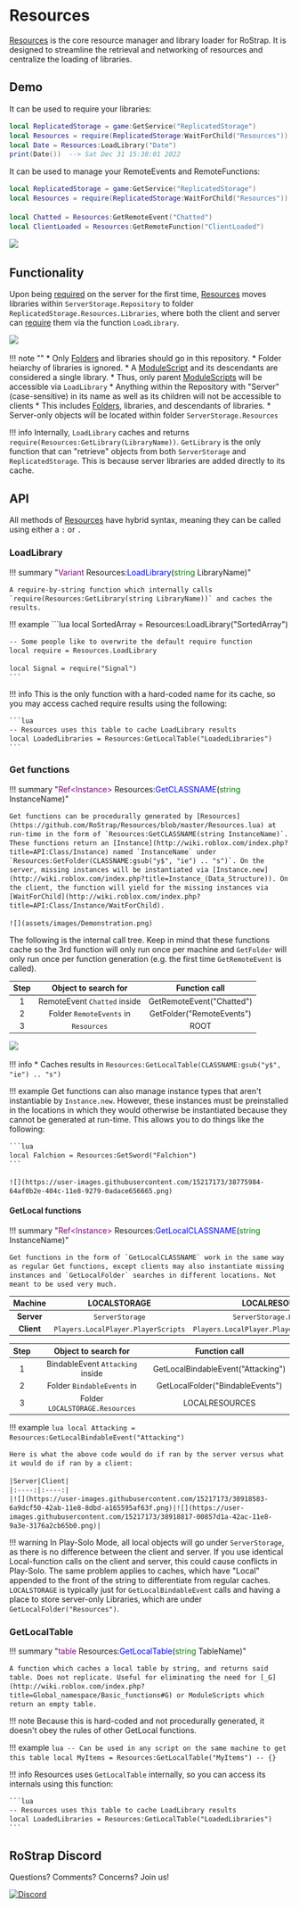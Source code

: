 # Resources

[Resources](https://github.com/RoStrap/Resources/blob/master/Resources.lua) is the core resource manager and library loader for RoStrap. It is designed to streamline the retrieval and networking of resources and centralize the loading of libraries.

## Demo

It can be used to require your libraries:
```lua
local ReplicatedStorage = game:GetService("ReplicatedStorage")
local Resources = require(ReplicatedStorage:WaitForChild("Resources"))
local Date = Resources:LoadLibrary("Date")
print(Date())  --> Sat Dec 31 15:38:01 2022
```

It can be used to manage your RemoteEvents and RemoteFunctions:

```lua
local ReplicatedStorage = game:GetService("ReplicatedStorage")
local Resources = require(ReplicatedStorage:WaitForChild("Resources"))

local Chatted = Resources:GetRemoteEvent("Chatted")
local ClientLoaded = Resources:GetRemoteFunction("ClientLoaded")
```

![](https://user-images.githubusercontent.com/15217173/38775951-d6bfbeee-404b-11e8-8396-9666a0b20b98.png)

## Functionality
Upon being [required](http://wiki.roblox.com/index.php?title=Global_namespace/Roblox_namespace#require) on the server for the first time, [Resources](https://github.com/RoStrap/Resources/blob/master/Resources.lua) moves libraries within `ServerStorage.Repository` to folder `ReplicatedStorage.Resources.Libraries`, where both the client and server can [require](http://wiki.roblox.com/index.php?title=Global_namespace/Roblox_namespace#require) them via the function `LoadLibrary`.

![](https://image.prntscr.com/image/ZonjgCDFQLabru0xbMBUNQ.png)

!!! note ""
	* Only [Folders](http://wiki.roblox.com/index.php?title=API:Class/Folder) and libraries should go in this repository.
		* Folder heiarchy of libraries is ignored.
	* A [ModuleScript](http://wiki.roblox.com/index.php?title=API:Class/ModuleScript) and its descendants are considered a single library.
		* Thus, only parent [ModuleScripts](http://wiki.roblox.com/index.php?title=API:Class/ModuleScript) will be accessible via `LoadLibrary`
	* Anything within the Repository with "Server" (case-sensitive) in its name as well as its children will not be accessible to clients
		* This includes [Folders](http://wiki.roblox.com/index.php?title=API:Class/Folder), libraries, and descendants of libraries.
		* Server-only objects will be located within folder `ServerStorage.Resources`

!!! info
	Internally, `LoadLibrary` caches and returns `require(Resources:GetLibrary(LibraryName))`. `GetLibrary` is the only function that can "retrieve" objects from both `ServerStorage` and `ReplicatedStorage`. This is because server libraries are added directly to its cache.

<!-- !!! note
	Libraries will not be moved into `ReplicatedStorage` in Play-Solo (to allow for editing libraries during Play-Solo). -->

## API
All methods of [Resources](https://github.com/RoStrap/Resources/blob/master/Resources.lua) have hybrid syntax, meaning they can be called using either a `:` or `.`

### LoadLibrary

!!! summary "<span style="color:purple;">Variant</span> Resources:<span style="color:blue;">LoadLibrary</span>(<span style="color:green;">string</span> LibraryName)"

	A require-by-string function which internally calls `require(Resources:GetLibrary(string LibraryName))` and caches the results.


!!! example
	```lua
	local SortedArray = Resources:LoadLibrary("SortedArray")

	-- Some people like to overwrite the default require function
	local require = Resources.LoadLibrary

	local Signal = require("Signal")
	```

!!! info
	This is the only function with a hard-coded name for its cache, so you may access cached require results using the following:

	```lua
	-- Resources uses this table to cache LoadLibrary results
	local LoadedLibraries = Resources:GetLocalTable("LoadedLibraries")
	```

### Get functions

!!! summary "<span style="color:purple;">Ref&lt;Instance&gt;</span> Resources:<span style="color:blue;">GetCLASSNAME</span>(<span style="color:green;">string</span> InstanceName)"

	Get functions can be procedurally generated by [Resources](https://github.com/RoStrap/Resources/blob/master/Resources.lua) at run-time in the form of `Resources:GetCLASSNAME(string InstanceName)`. These functions return an [Instance](http://wiki.roblox.com/index.php?title=API:Class/Instance) named `InstanceName` under `Resources:GetFolder(CLASSNAME:gsub("y$", "ie") .. "s")`. On the server, missing instances will be instantiated via [Instance.new](http://wiki.roblox.com/index.php?title=Instance_(Data_Structure)). On the client, the function will yield for the missing instances via [WaitForChild](http://wiki.roblox.com/index.php?title=API:Class/Instance/WaitForChild).

	![](assets/images/Demonstration.png)


The following is the internal call tree. Keep in mind that these functions cache so the 3rd function will only run once per machine and `GetFolder` will only run once per function generation (e.g. the first time `GetRemoteEvent` is called).

|Step|Object to search for|Function call|
|:-:|:-:|:-:|
|1|RemoteEvent `Chatted` inside|GetRemoteEvent("Chatted")|
|2|Folder `RemoteEvents` in|GetFolder("RemoteEvents")|
|3|`Resources`|ROOT|

![](https://user-images.githubusercontent.com/15217173/38775951-d6bfbeee-404b-11e8-8396-9666a0b20b98.png)

!!! info
	* Caches results in `Resources:GetLocalTable(CLASSNAME:gsub("y$", "ie") .. "s")`

!!! example
	Get functions can also manage instance types that aren't instantiable by `Instance.new`. However, these instances must be preinstalled in the locations in which they would otherwise be instantiated because they cannot be generated at run-time. This allows you to do things like the following:

	```lua
	local Falchion = Resources:GetSword("Falchion")
	```

	![](https://user-images.githubusercontent.com/15217173/38775984-64af0b2e-404c-11e8-9279-0adace656665.png)

#### GetLocal functions

!!! summary "<span style="color:purple;">Ref&lt;Instance&gt;</span> Resources:<span style="color:blue;">GetLocalCLASSNAME</span>(<span style="color:green;">string</span> InstanceName)"

	Get functions in the form of `GetLocalCLASSNAME` work in the same way as regular Get functions, except clients may also instantiate missing instances and `GetLocalFolder` searches in different locations. Not meant to be used very much.

|**Machine**|LOCALSTORAGE|LOCALRESOURCES|
|:-----:|:----:|:----:|
|**Server**|`ServerStorage`|`ServerStorage.Resources`|
|**Client**|`Players.LocalPlayer.PlayerScripts`|`Players.LocalPlayer.PlayerScripts.Resources`|

|Step|Object to search for|Function call|
|:-:|:-:|:-:|
|1|BindableEvent `Attacking` inside|GetLocalBindableEvent("Attacking")|
|2|Folder `BindableEvents` in|GetLocalFolder("BindableEvents")|
|3|Folder `LOCALSTORAGE.Resources`|LOCALRESOURCES|

!!! example
	```lua
	local Attacking = Resources:GetLocalBindableEvent("Attacking")
	```

	Here is what the above code would do if ran by the server versus what it would do if ran by a client:

	|Server|Client|
	|:----:|:----:|
	|![](https://user-images.githubusercontent.com/15217173/38918583-6a9dcf50-42ab-11e8-8dbd-a165595af63f.png)|![](https://user-images.githubusercontent.com/15217173/38918817-00857d1a-42ac-11e8-9a3e-3176a2cb65b0.png)|


!!! warning
	In Play-Solo Mode, all local objects will go under `ServerStorage`, as there is no difference between the client and server. If you use identical Local-function calls on the client and server, this could cause conflicts in Play-Solo. The same problem applies to caches, which have "Local" appended to the front of the string to differentiate from regular caches. `LOCALSTORAGE` is typically just for `GetLocalBindableEvent` calls and having a place to store server-only Libraries, which are under `GetLocalFolder("Resources")`.

### GetLocalTable

!!! summary "<span style="color:purple;">table</span> Resources:<span style="color:blue;">GetLocalTable</span>(<span style="color:green;">string</span> TableName)"

	A function which caches a local table by string, and returns said table. Does not replicate. Useful for eliminating the need for [_G](http://wiki.roblox.com/index.php?title=Global_namespace/Basic_functions#G) or ModuleScripts which return an empty table.


!!! note
	Because this is hard-coded and not procedurally generated, it doesn't obey the rules of other GetLocal functions.

!!! example
	```lua
	-- Can be used in any script on the same machine to get this table
	local MyItems = Resources:GetLocalTable("MyItems") -- {}
	```

!!! info
	Resources uses `GetLocalTable` internally, so you can access its internals using this function:

	```lua
	-- Resources uses this table to cache LoadLibrary results
	local LoadedLibraries = Resources:GetLocalTable("LoadedLibraries")
	```

## RoStrap Discord

Questions? Comments? Concerns? Join us!

<div align="left">
	<a href="https://discord.gg/pjJw8s4">
		<img src="https://discordapp.com/assets/94db9c3c1eba8a38a1fcf4f223294185.png" alt="Discord" width=200 height=68 />
	</a>
</div>
